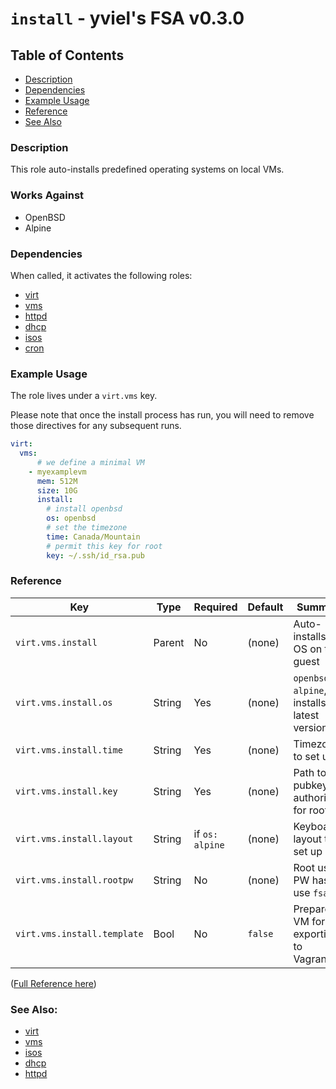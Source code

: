 # `install` - yviel's FSA v0.3.0

## Table of Contents
 - [Description](#description)
 - [Dependencies](#dependencies)
 - [Example Usage](#example-usage)
 - [Reference](#reference)
 - [See Also](#see-also)

### Description
This role auto-installs predefined operating systems on local VMs.

### Works Against
- OpenBSD
- Alpine

### Dependencies
When called, it activates the following roles:
 - [virt](../virt)
 - [vms](../vms)
 - [httpd](../httpd)
 - [dhcp](../dhcp)
 - [isos](../isos)
 - [cron](../cron)

### Example Usage
The role lives under a `virt.vms` key.

Please note that once the install process has run, you will need to remove those directives for any subsequent runs.

```yaml
virt:
  vms:
      # we define a minimal VM
    - myexamplevm
      mem: 512M
      size: 10G
      install:
        # install openbsd
        os: openbsd
        # set the timezone
        time: Canada/Mountain
        # permit this key for root
        key: ~/.ssh/id_rsa.pub
```

### Reference
|Key|Type|Required|Default|Summary|
|--|--|--|--|--|
|`virt.vms.install`|Parent|No|(none)|Auto-installs an OS on the guest|
|`virt.vms.install.os`|String|Yes|(none)|`openbsd` or `alpine`, installs latest version|
|`virt.vms.install.time`|String|Yes|(none)|Timezone to set up|
|`virt.vms.install.key`|String|Yes|(none)|Path to pubkey to authorize for root|
|`virt.vms.install.layout`|String|if `os: alpine`|(none)|Keyboard layout to set up|
|`virt.vms.install.rootpw`|String|No|(none)|Root user's PW hash, use `fsa -g`|
|`virt.vms.install.template`|Bool|No|`false`|Prepares VM for exporting to Vagrantbox|

([Full Reference here](../../docs/REFERENCE.md))

### See Also:
 - [virt](../virt/)
 - [vms](../vms/)
 - [isos](../isos/)
 - [dhcp](../dhcp/)
 - [httpd](../httpd/)
